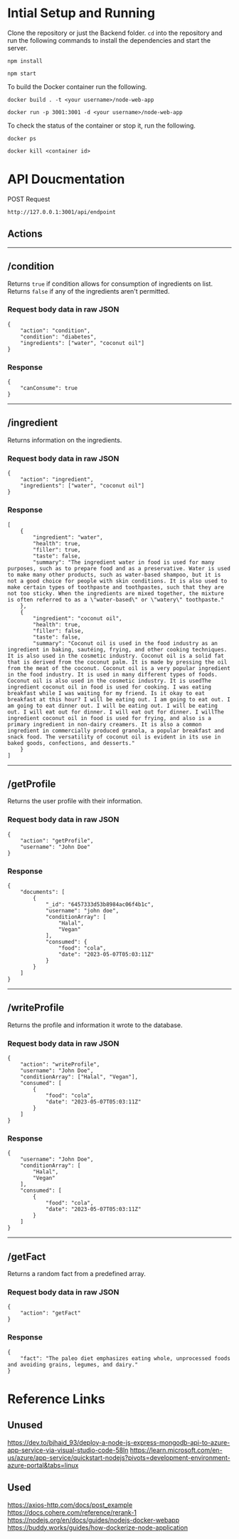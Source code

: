 # Intial Setup and Running
Clone the repository or just the Backend folder. `cd` into the repository and run the following commands to install the dependencies and start the server.
```
npm install

npm start
```

To build the Docker container run the following.
```
docker build . -t <your username>/node-web-app

docker run -p 3001:3001 -d <your username>/node-web-app
```

To check the status of the container or stop it, run the following.
```
docker ps

docker kill <container id>
```

# API Doucmentation
POST Request

`http://127.0.0.1:3001/api/endpoint`

## Actions
<hr>

## /condition

Returns `true` if condition allows for consumption of ingredients on list.
Returns `false` if any of the ingredients aren't permitted.

### Request body data in raw JSON
```
{
    "action": "condition",
    "condition": "diabetes",
    "ingredients": ["water", "coconut oil"]
}
```

### Response
```
{
    "canConsume": true
}
```
<hr>

## /ingredient

Returns information on the ingredients.
### Request body data in raw JSON
```
{
    "action": "ingredient",
    "ingredients": ["water", "coconut oil"]
}
```

### Response
```
[
    {
        "ingredient": "water",
        "health": true,
        "filler": true,
        "taste": false,
        "summary": "The ingredient water in food is used for many purposes, such as to prepare food and as a preservative. Water is used to make many other products, such as water-based shampoo, but it is not a good choice for people with skin conditions. It is also used to make certain types of toothpaste and toothpastes, such that they are not too sticky. When the ingredients are mixed together, the mixture is often referred to as a \"water-based\" or \"watery\" toothpaste."
    },
    {
        "ingredient": "coconut oil",
        "health": true,
        "filler": false,
        "taste": false,
        "summary": "Coconut oil is used in the food industry as an ingredient in baking, sautéing, frying, and other cooking techniques. It is also used in the cosmetic industry. Coconut oil is a solid fat that is derived from the coconut palm. It is made by pressing the oil from the meat of the coconut. Coconut oil is a very popular ingredient in the food industry. It is used in many different types of foods. Coconut oil is also used in the cosmetic industry. It is usedThe ingredient coconut oil in food is used for cooking. I was eating breakfast while I was waiting for my friend. Is it okay to eat breakfast at this hour? I will be eating out. I am going to eat out. I am going to eat dinner out. I will be eating out. I will be eating out. I will eat out for dinner. I will eat out for dinner. I willThe ingredient coconut oil in food is used for frying, and also is a primary ingredient in non-dairy creamers. It is also a common ingredient in commercially produced granola, a popular breakfast and snack food. The versatility of coconut oil is evident in its use in baked goods, confections, and desserts."
    }
]
```
<hr>

## /getProfile

Returns the user profile with their information.
### Request body data in raw JSON
```
{
    "action": "getProfile",
    "username": "John Doe"
}
```

### Response
```
{
    "documents": [
        {
            "_id": "6457333d53b8984ac06f4b1c",
            "username": "john doe",
            "conditionArray": [
                "Halal",
                "Vegan"
            ],
            "consumed": {
                "food": "cola",
                "date": "2023-05-07T05:03:11Z"
            }
        }
    ]
}
```
<hr>

## /writeProfile

Returns the profile and information it wrote to the database.
### Request body data in raw JSON
```
{
    "action": "writeProfile",
    "username": "John Doe",
    "conditionArray": ["Halal", "Vegan"],
    "consumed": [
        {
            "food": "cola",
            "date": "2023-05-07T05:03:11Z"
        }
    ]
}
```

### Response
```
{
    "username": "John Doe",
    "conditionArray": [
        "Halal",
        "Vegan"
    ],
    "consumed": [
        {
            "food": "cola",
            "date": "2023-05-07T05:03:11Z"
        }
    ]
}
```
<hr>

## /getFact

Returns a random fact from a predefined array.
### Request body data in raw JSON
```
{
    "action": "getFact"
}
```

### Response
```
{
    "fact": "The paleo diet emphasizes eating whole, unprocessed foods and avoiding grains, legumes, and dairy."
}
```

# Reference Links
## Unused
https://dev.to/bjhaid_93/deploy-a-node-js-express-mongodb-api-to-azure-app-service-via-visual-studio-code-58ln
https://learn.microsoft.com/en-us/azure/app-service/quickstart-nodejs?pivots=development-environment-azure-portal&tabs=linux

## Used
https://axios-http.com/docs/post_example
https://docs.cohere.com/reference/rerank-1
https://nodejs.org/en/docs/guides/nodejs-docker-webapp
https://buddy.works/guides/how-dockerize-node-application
